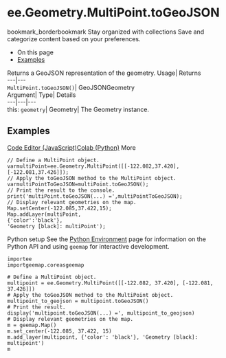  
#  ee.Geometry.MultiPoint.toGeoJSON 
bookmark_borderbookmark Stay organized with collections  Save and categorize content based on your preferences. 
  * On this page
  * [Examples](https://developers.google.com/earth-engine/apidocs/ee-geometry-multipoint-togeojson#examples)


Returns a GeoJSON representation of the geometry. 
Usage| Returns  
---|---  
`MultiPoint.toGeoJSON()`| GeoJSONGeometry  
Argument| Type| Details  
---|---|---  
this: `geometry`| Geometry| The Geometry instance.  
## Examples
[Code Editor (JavaScript)](https://developers.google.com/earth-engine/apidocs/ee-geometry-multipoint-togeojson#code-editor-javascript-sample)[Colab (Python)](https://developers.google.com/earth-engine/apidocs/ee-geometry-multipoint-togeojson#colab-python-sample) More
```
// Define a MultiPoint object.
varmultiPoint=ee.Geometry.MultiPoint([[-122.082,37.420],[-122.081,37.426]]);
// Apply the toGeoJSON method to the MultiPoint object.
varmultiPointToGeoJSON=multiPoint.toGeoJSON();
// Print the result to the console.
print('multiPoint.toGeoJSON(...) =',multiPointToGeoJSON);
// Display relevant geometries on the map.
Map.setCenter(-122.085,37.422,15);
Map.addLayer(multiPoint,
{'color':'black'},
'Geometry [black]: multiPoint');
```
Python setup
See the [ Python Environment](https://developers.google.com/earth-engine/guides/python_install) page for information on the Python API and using `geemap` for interactive development.
```
importee
importgeemap.coreasgeemap
```
```
# Define a MultiPoint object.
multipoint = ee.Geometry.MultiPoint([[-122.082, 37.420], [-122.081, 37.426]])
# Apply the toGeoJSON method to the MultiPoint object.
multipoint_to_geojson = multipoint.toGeoJSON()
# Print the result.
display('multipoint.toGeoJSON(...) =', multipoint_to_geojson)
# Display relevant geometries on the map.
m = geemap.Map()
m.set_center(-122.085, 37.422, 15)
m.add_layer(multipoint, {'color': 'black'}, 'Geometry [black]: multipoint')
m
```

